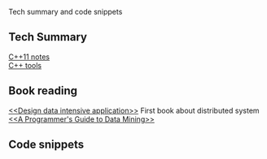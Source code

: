 Tech summary and code snippets

## Tech Summary
[C++11 notes](tech-summary/language/c++/c++11-notes.md)  
[C++ tools](tech-summary/language/c++/c++tools.md)   

## Book reading
[\<\<Design data intensive application\>\>](tech-summary/books/designing-data-intensive-applications/README.md) First book about distributed system    
[\<\<A Programmer's Guide to Data Mining\>\>](mining-massive-datasets/recommendation/)  

## Code snippets



